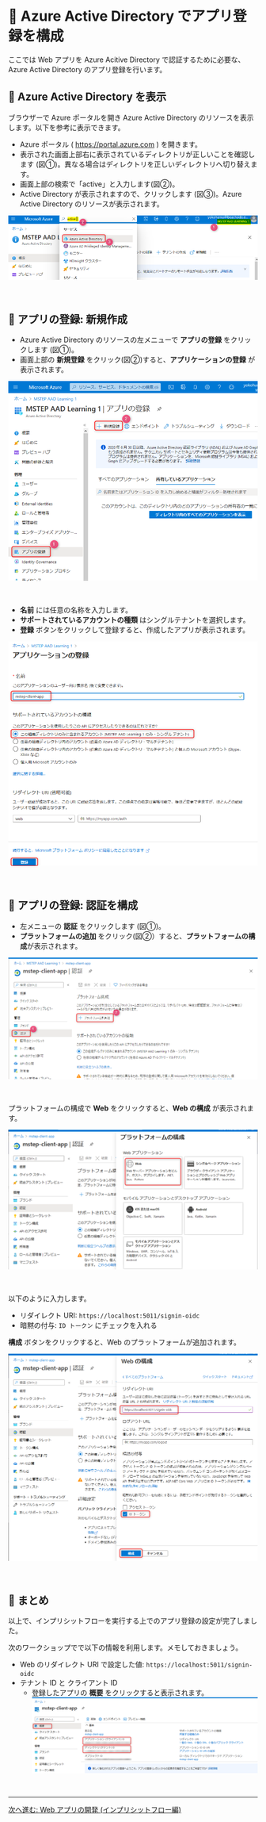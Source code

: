 # 🚀 Azure Active Directory でアプリ登録を構成

ここでは Web アプリを Azure Acitive Directory で認証するために必要な、Azure Active Directory のアプリ登録を行います。

## 📜 Azure Active Directory を表示

ブラウザーで Azure ポータルを開き Azure Active Directory のリソースを表示します。以下を参考に表示できます。

- Azure ポータル ( https://portal.azure.com ) を開きます。
- 表示された画面上部右に表示されているディレクトリが正しいことを確認します (図①)。異なる場合はディレクトリを正しいディレクトリへ切り替えます。
- 画面上部の検索で「active」と入力します(図②)。
- Active Directory が表示されますので、クリックします (図③)。Azure Active Directory のリソースが表示されます。

![image](./images/01_01.png)

<br>

## 📜 アプリの登録: 新規作成

- Azure Active Directory のリソースの左メニューで **アプリの登録** をクリックします (図①)。
- 画面上部の **新規登録** をクリック(図②)すると、**アプリケーションの登録** が表示されます。

![image](./images/01_02.png)

<br>

- **名前** には任意の名称を入力します。
- **サポートされているアカウントの種類** はシングルテナントを選択します。
- **登録** ボタンをクリックして登録すると、作成したアプリが表示されます。

![image](./images/01_03.png)

<br>

## 📜 アプリの登録: 認証を構成

- 左メニューの **認証** をクリックします (図①)。
- **プラットフォームの追加** をクリック(図②）すると、**プラットフォームの構成**が表示されます。

![image](./images/01_04.png)

<br>

プラットフォームの構成で **Web** をクリックすると、**Web の構成** が表示されます。

![image](./images/01_05.png)

<br>

以下のように入力します。

- リダイレクト URI: `https://localhost:5011/signin-oidc`
- 暗黙の付与: `ID トークン` にチェックを入れる

**構成** ボタンをクリックすると、Web のプラットフォームが追加されます。

![image](./images/01_06.png)

<br>


## 📜 まとめ

以上で、インプリシットフローを実行する上でのアプリ登録の設定が完了しました。

次のワークショップでで以下の情報を利用します。メモしておきましょう。

- Web のリダイレクト URI で設定した値: `https://localhost:5011/signin-oidc`
- テナント ID と クライアント ID
  - 登録したアプリの **概要** をクリックすると表示されます。
  ![image](./images/01_07.png)

<br>

---

[次へ進む: Web アプリの開発 (インプリシットフロー編)](./2_create_webapp-implicit.md)
